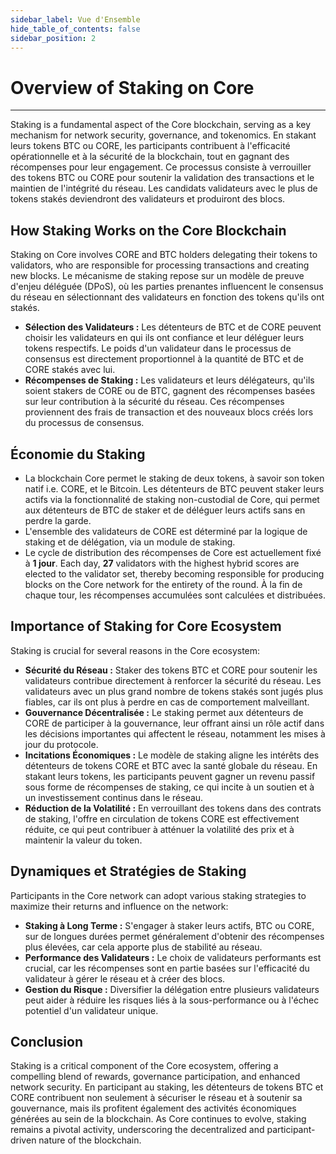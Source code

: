```yaml
---
sidebar_label: Vue d'Ensemble
hide_table_of_contents: false
sidebar_position: 2
---
```


# Overview of Staking on Core

---

Staking is a fundamental aspect of the Core blockchain, serving as a key mechanism for network security, governance, and tokenomics. En stakant leurs tokens BTC ou CORE, les participants contribuent à l'efficacité opérationnelle et à la sécurité de la blockchain, tout en gagnant des récompenses pour leur engagement. Ce processus consiste à verrouiller des tokens BTC ou CORE pour soutenir la validation des transactions et le maintien de l'intégrité du réseau. Les candidats validateurs avec le plus de tokens stakés deviendront des validateurs et produiront des blocs.

## How Staking Works on the Core Blockchain

Staking on Core involves CORE and BTC holders delegating their tokens to validators, who are responsible for processing transactions and creating new blocks. Le mécanisme de staking repose sur un modèle de preuve d'enjeu déléguée (DPoS), où les parties prenantes influencent le consensus du réseau en sélectionnant des validateurs en fonction des tokens qu'ils ont stakés.

- **Sélection des Validateurs :** Les détenteurs de BTC et de CORE peuvent choisir les validateurs en qui ils ont confiance et leur déléguer leurs tokens respectifs. Le poids d'un validateur dans le processus de consensus est directement proportionnel à la quantité de BTC et de CORE stakés avec lui.
- **Récompenses de Staking :** Les validateurs et leurs délégateurs, qu'ils soient stakers de CORE ou de BTC, gagnent des récompenses basées sur leur contribution à la sécurité du réseau. Ces récompenses proviennent des frais de transaction et des nouveaux blocs créés lors du processus de consensus.

## Économie du Staking

- La blockchain Core permet le staking de deux tokens, à savoir son token natif i.e. CORE, et le Bitcoin. Les détenteurs de BTC peuvent staker leurs actifs via la fonctionnalité de staking non-custodial de Core, qui permet aux détenteurs de BTC de staker et de déléguer leurs actifs sans en perdre la garde.
- L'ensemble des validateurs de CORE est déterminé par la logique de staking et de délégation, via un module de staking.
- Le cycle de distribution des récompenses de Core est actuellement fixé à **1 jour**. Each day, **27** validators with the highest hybrid scores are elected to the validator set, thereby becoming responsible for producing blocks on the Core network for the entirety of the round. À la fin de chaque tour, les récompenses accumulées sont calculées et distribuées.

## Importance of Staking for Core Ecosystem

Staking is crucial for several reasons in the Core ecosystem:

- **Sécurité du Réseau :** Staker des tokens BTC et CORE pour soutenir les validateurs contribue directement à renforcer la sécurité du réseau. Les validateurs avec un plus grand nombre de tokens stakés sont jugés plus fiables, car ils ont plus à perdre en cas de comportement malveillant.
- **Gouvernance Décentralisée :** Le staking permet aux détenteurs de CORE de participer à la gouvernance, leur offrant ainsi un rôle actif dans les décisions importantes qui affectent le réseau, notamment les mises à jour du protocole.
- **Incitations Économiques :** Le modèle de staking aligne les intérêts des détenteurs de tokens CORE et BTC avec la santé globale du réseau. En stakant leurs tokens, les participants peuvent gagner un revenu passif sous forme de récompenses de staking, ce qui incite à un soutien et à un investissement continus dans le réseau.
- **Réduction de la Volatilité :** En verrouillant des tokens dans des contrats de staking, l'offre en circulation de tokens CORE est effectivement réduite, ce qui peut contribuer à atténuer la volatilité des prix et à maintenir la valeur du token.

## Dynamiques et Stratégies de Staking

Participants in the Core network can adopt various staking strategies to maximize their returns and influence on the network:

- **Staking à Long Terme :** S'engager à staker leurs actifs, BTC ou CORE, sur de longues durées permet généralement d'obtenir des récompenses plus élevées, car cela apporte plus de stabilité au réseau.
- **Performance des Validateurs :** Le choix de validateurs performants est crucial, car les récompenses sont en partie basées sur l'efficacité du validateur à gérer le réseau et à créer des blocs.
- **Gestion du Risque :** Diversifier la délégation entre plusieurs validateurs peut aider à réduire les risques liés à la sous-performance ou à l'échec potentiel d'un validateur unique.

## Conclusion

Staking is a critical component of the Core ecosystem, offering a compelling blend of rewards, governance participation, and enhanced network security. En participant au staking, les détenteurs de tokens BTC et CORE contribuent non seulement à sécuriser le réseau et à soutenir sa gouvernance, mais ils profitent également des activités économiques générées au sein de la blockchain. As Core continues to evolve, staking remains a pivotal activity, underscoring the decentralized and participant-driven nature of the blockchain.
